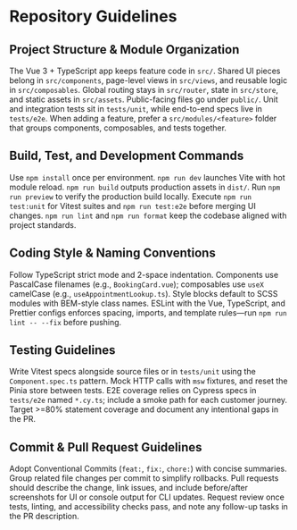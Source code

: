 # Repository Guidelines

## Project Structure & Module Organization
The Vue 3 + TypeScript app keeps feature code in `src/`. Shared UI pieces belong in `src/components`, page-level views in `src/views`, and reusable logic in `src/composables`. Global routing stays in `src/router`, state in `src/store`, and static assets in `src/assets`. Public-facing files go under `public/`. Unit and integration tests sit in `tests/unit`, while end-to-end specs live in `tests/e2e`. When adding a feature, prefer a `src/modules/<feature>` folder that groups components, composables, and tests together.

## Build, Test, and Development Commands
Use `npm install` once per environment. `npm run dev` launches Vite with hot module reload. `npm run build` outputs production assets in `dist/`. Run `npm run preview` to verify the production build locally. Execute `npm run test:unit` for Vitest suites and `npm run test:e2e` before merging UI changes. `npm run lint` and `npm run format` keep the codebase aligned with project standards.

## Coding Style & Naming Conventions
Follow TypeScript strict mode and 2-space indentation. Components use PascalCase filenames (e.g., `BookingCard.vue`); composables use `useX` camelCase (e.g., `useAppointmentLookup.ts`). Style blocks default to SCSS modules with BEM-style class names. ESLint with the Vue, TypeScript, and Prettier configs enforces spacing, imports, and template rules—run `npm run lint -- --fix` before pushing.

## Testing Guidelines
Write Vitest specs alongside source files or in `tests/unit` using the `Component.spec.ts` pattern. Mock HTTP calls with `msw` fixtures, and reset the Pinia store between tests. E2E coverage relies on Cypress specs in `tests/e2e` named `*.cy.ts`; include a smoke path for each customer journey. Target >=80% statement coverage and document any intentional gaps in the PR.

## Commit & Pull Request Guidelines
Adopt Conventional Commits (`feat:`, `fix:`, `chore:`) with concise summaries. Group related file changes per commit to simplify rollbacks. Pull requests should describe the change, link issues, and include before/after screenshots for UI or console output for CLI updates. Request review once tests, linting, and accessibility checks pass, and note any follow-up tasks in the PR description.
